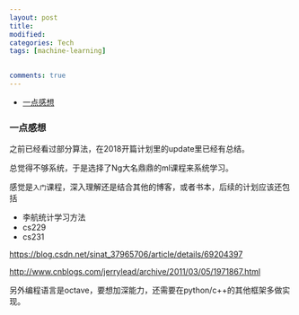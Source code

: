 ```yaml
---
layout: post
title:
modified:
categories: Tech
tags: [machine-learning]

  
comments: true
---
```

<!-- TOC -->

- [一点感想](#一点感想)

<!-- /TOC -->

### 一点感想

之前已经看过部分算法，在2018开篇计划里的update里已经有总结。

总觉得不够系统，于是选择了Ng大名鼎鼎的ml课程来系统学习。

感觉是`入门`课程，深入理解还是结合其他的博客，或者书本，后续的计划应该还包括

* 李航统计学习方法 
* cs229 
* cs231

<https://blog.csdn.net/sinat_37965706/article/details/69204397>

<http://www.cnblogs.com/jerrylead/archive/2011/03/05/1971867.html>

另外编程语言是octave，要想加深能力，还需要在python/c++的其他框架多做实现。



